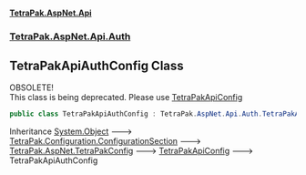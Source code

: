 #### [TetraPak.AspNet.Api](index.md 'index')
### [TetraPak.AspNet.Api.Auth](TetraPak_AspNet_Api_Auth.md 'TetraPak.AspNet.Api.Auth')
## TetraPakApiAuthConfig Class
OBSOLETE!  
This class is being deprecated. Please use [TetraPakApiConfig](TetraPak_AspNet_Api_Auth_TetraPakApiConfig.md 'TetraPak.AspNet.Api.Auth.TetraPakApiConfig')
```csharp
public class TetraPakApiAuthConfig : TetraPak.AspNet.Api.Auth.TetraPakApiConfig
```

Inheritance [System.Object](https://docs.microsoft.com/en-us/dotnet/api/System.Object 'System.Object') &#129106; [TetraPak.Configuration.ConfigurationSection](https://docs.microsoft.com/en-us/dotnet/api/TetraPak.Configuration.ConfigurationSection 'TetraPak.Configuration.ConfigurationSection') &#129106; [TetraPak.AspNet.TetraPakConfig](https://docs.microsoft.com/en-us/dotnet/api/TetraPak.AspNet.TetraPakConfig 'TetraPak.AspNet.TetraPakConfig') &#129106; [TetraPakApiConfig](TetraPak_AspNet_Api_Auth_TetraPakApiConfig.md 'TetraPak.AspNet.Api.Auth.TetraPakApiConfig') &#129106; TetraPakApiAuthConfig  
